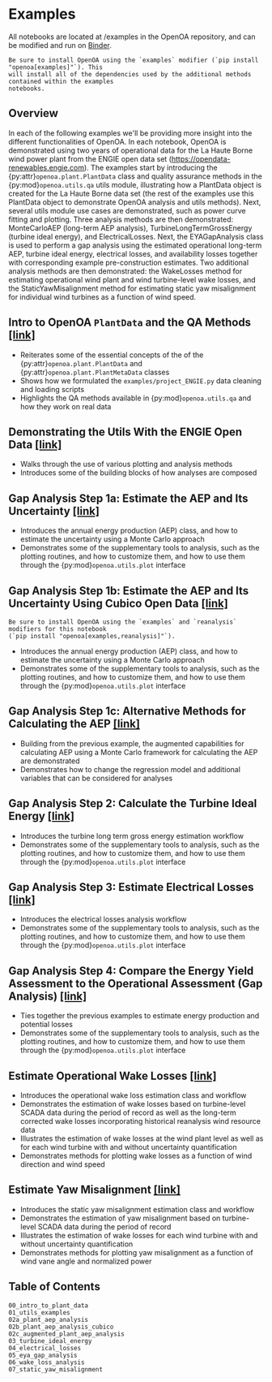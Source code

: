 # Examples

All notebooks are located at /examples in the OpenOA repository, and can be modified and run on
[Binder](https://mybinder.org/v2/gh/NREL/OpenOA/develop_v3?filepath=examples).

```{important}
Be sure to install OpenOA using the `examples` modifier (`pip install "openoa[examples]"`). This
will install all of the dependencies used by the additional methods contained within the examples
notebooks.
```

## Overview

In each of the following examples we'll be providing more insight into the different functionalities
of OpenOA. In each notebook, OpenOA is demonstrated using two years of operational data for the La Haute Borne wind power plant from the ENGIE open data set (https://opendata-renewables.engie.com). The examples start by introducing the {py:attr}`openoa.plant.PlantData` class and quality assurance methods in the {py:mod}`openoa.utils.qa` utils module, illustrating how a PlantData object is created for the La Haute Borne data set (the rest of the examples use this PlantData object to demonstrate OpenOA analysis and utils methods). Next, several utils module use cases are demonstrated, such as power curve fitting and plotting. Three analysis methods are then demonstrated: MonteCarloAEP (long-term AEP analysis), TurbineLongTermGrossEnergy (turbine ideal energy), and ElectricalLosses. Next, the EYAGapAnalysis class is used to perform a gap analysis using the estimated operational long-term AEP, turbine ideal energy, electrical losses, and availability losses together with corresponding example pre-construction estimates. Two additional analysis methods are then demonstrated: the WakeLosses method for estimating operational wind plant and wind turbine-level wake losses, and the StaticYawMisalignment method for estimating static yaw misalignment for individual wind turbines as a function of wind speed.

## Intro to OpenOA `PlantData` and the QA Methods [[link]](00_intro_to_plant_data.ipynb)

* Reiterates some of the essential concepts of the of the {py:attr}`openoa.plant.PlantData` and
  {py:attr}`openoa.plant.PlantMetaData` classes
* Shows how we formulated the `examples/project_ENGIE.py` data cleaning and loading
  scripts
* Highlights the QA methods available in {py:mod}`openoa.utils.qa` and how they work on real
  data

## Demonstrating the Utils With the ENGIE Open Data [[link]](01_utils_examples.ipynb)

* Walks through the use of various plotting and analysis methods
* Introduces some of the building blocks of how analyses are composed

## Gap Analysis Step 1a: Estimate the AEP and Its Uncertainty [[link]](02a_plant_aep_analysis.ipynb)

* Introduces the annual energy production (AEP) class, and how to estimate the uncertainty using
  a Monte Carlo approach
* Demonstrates some of the supplementary tools to analysis, such as the plotting routines, and
  how to customize them, and how to use them through the {py:mod}`openoa.utils.plot`
  interface

## Gap Analysis Step 1b: Estimate the AEP and Its Uncertainty Using Cubico Open Data [[link]](02b_plant_aep_analysis_cubico.ipynb)

```{important}
Be sure to install OpenOA using the `examples` and `reanalysis` modifiers for this notebook
(`pip install "openoa[examples,reanalysis]"`).
```

* Introduces the annual energy production (AEP) class, and how to estimate the uncertainty using
  a Monte Carlo approach
* Demonstrates some of the supplementary tools to analysis, such as the plotting routines, and
  how to customize them, and how to use them through the {py:mod}`openoa.utils.plot`
  interface

## Gap Analysis Step 1c: Alternative Methods for Calculating the AEP [[link]](02c_augmented_plant_aep_analysis.ipynb)

* Building from the previous example, the augmented capabilities for calculating AEP using
  a Monte Carlo framework for calculating the AEP are demonstrated
* Demonstrates how to change the regression model and additional variables that can be considered
  for analyses

## Gap Analysis Step 2: Calculate the Turbine Ideal Energy [[link]](03_turbine_ideal_energy.ipynb)

* Introduces the turbine long term gross energy estimation workflow
* Demonstrates some of the supplementary tools to analysis, such as the plotting routines, and
  how to customize them, and how to use them through the {py:mod}`openoa.utils.plot`
  interface

## Gap Analysis Step 3: Estimate Electrical Losses [[link]](04_electrical_losses.ipynb)

* Introduces the electrical losses analysis workflow
* Demonstrates some of the supplementary tools to analysis, such as the plotting routines, and
  how to customize them, and how to use them through the {py:mod}`openoa.utils.plot`
  interface

## Gap Analysis Step 4: Compare the Energy Yield Assessment to the Operational Assessment (Gap Analysis) [[link]](05_eya_gap_analysis.ipynb)

* Ties together the previous examples to estimate energy production and potential losses
* Demonstrates some of the supplementary tools to analysis, such as the plotting routines, and
  how to customize them, and how to use them through the {py:mod}`openoa.utils.plot`
  interface

## Estimate Operational Wake Losses [[link]](06_wake_loss_analysis.ipynb)

* Introduces the operational wake loss estimation class and workflow
* Demonstrates the estimation of wake losses based on turbine-level SCADA data during the
  period of record as well as the long-term corrected wake losses incorporating historical
  reanalysis wind resource data
* Illustrates the estimation of wake losses at the wind plant level as well as for each wind
  turbine with and without uncertainty quantification
* Demonstrates methods for plotting wake losses as a function of wind direction and wind speed

## Estimate Yaw Misalignment [[link]](07_static_yaw_misalignment.ipynb)

* Introduces the static yaw misalignment estimation class and workflow
* Demonstrates the estimation of yaw misalignment based on turbine-level SCADA data during
  the period of record
* Illustrates the estimation of wake losses for each wind turbine with and without uncertainty quantification
* Demonstrates methods for plotting yaw misalignment as a function of wind vane angle and normalized power

## Table of Contents

```{toctree}
00_intro_to_plant_data
01_utils_examples
02a_plant_aep_analysis
02b_plant_aep_analysis_cubico
02c_augmented_plant_aep_analysis
03_turbine_ideal_energy
04_electrical_losses
05_eya_gap_analysis
06_wake_loss_analysis
07_static_yaw_misalignment
```

